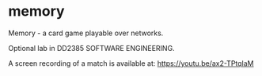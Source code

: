 # memory
Memory - a card game playable over networks.

Optional lab in DD2385 SOFTWARE ENGINEERING.

A screen recording of a match is available at: https://youtu.be/ax2-TPtqlaM
